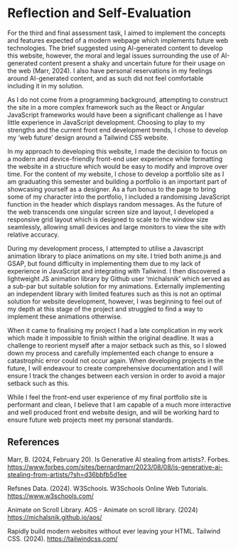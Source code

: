 # Reflection and Self-Evaluation

For the third and final assessment task, I aimed to implement the concepts and features expected of a modern webpage which implements future web technologies. The brief suggested using AI-generated content to develop this website, however, the moral and legal issues surrounding the use of AI-generated content present a shaky and uncertain future for their usage on the web (Marr, 2024). I also have personal reservations in my feelings around AI-generated content, and as such did not feel comfortable including it in my solution.

As I do not come from a programming background, attempting to construct the site in a more complex framework such as the React or Angular JavaScript frameworks would have been a significant challenge as I have little experience in JavaScript development. Choosing to play to my strengths and the current front end development trends, I chose to develop my ‘web future’ design around a Tailwind CSS website.

In my approach to developing this website, I made the decision to focus on a modern and device-friendly front-end user experience while formatting the website in a structure which would be easy to modify and improve over time. For the content of my website, I chose to develop a portfolio site as I am graduating this semester and building a portfolio is an important part of showcasing yourself as a designer. As a fun bonus to the page to bring some of my character into the portfolio, I included a randomising JavaScript function in the header which displays random messages. As the future of the web transcends one singular screen size and layout, I developed a responsive grid layout which is designed to scale to the window size seamlessly, allowing small devices and large monitors to view the site with relative accuracy. 

During my development process, I attempted to utilise a Javascript animation library to place animations on my site. I tried both anime.js and GSAP, but found difficulty in implementing them due to my lack of experience in JavaScript and integrating with Tailwind. I then discovered a lightweight JS animation library by Github user ‘michalsnik’ which served as a sub-par but suitable solution for my animations. Externally implementing an independent library with limited features such as this is not an optimal solution for website development, however, I was beginning to feel out of my depth at this stage of the project and struggled to find a way to implement these animations otherwise.

When it came to finalising my project I had a late complication in my work which made it impossible to finish within the original deadline. It was a challenge to reorient myself after a major setback such as this, so I slowed down my process and carefully implemented each change to ensure a catastrophic error could not occur again. When developing projects in the future, I will endeavour to create comprehensive documentation and I will ensure I track the changes between each version in order to avoid a major setback such as this.

While I feel the front-end user experience of my final portfolio site is performant and clean, I believe that I am capable of a much more interactive and well produced front end website design, and will be working hard to ensure future web projects meet my personal standards.

## References

Marr, B. (2024, February 20). Is Generative AI stealing from artists?. Forbes. https://www.forbes.com/sites/bernardmarr/2023/08/08/is-generative-ai-stealing-from-artists/?sh=d36bbfb5d1ee

Refsnes Data. (2024). W3Schools. W3Schools Online Web Tutorials. https://www.w3schools.com/ 

Animate on Scroll Library. AOS - Animate on scroll library. (2024) https://michalsnik.github.io/aos/ 

Rapidly build modern websites without ever leaving your HTML. Tailwind CSS. (2024). https://tailwindcss.com/
